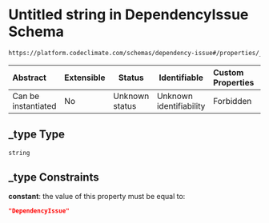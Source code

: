 # Untitled string in DependencyIssue Schema

```txt
https://platform.codeclimate.com/schemas/dependency-issue#/properties/_type
```




| Abstract            | Extensible | Status         | Identifiable            | Custom Properties | Additional Properties | Access Restrictions | Defined In                                                                                             |
| :------------------ | ---------- | -------------- | ----------------------- | :---------------- | --------------------- | ------------------- | ------------------------------------------------------------------------------------------------------ |
| Can be instantiated | No         | Unknown status | Unknown identifiability | Forbidden         | Allowed               | none                | [DependencyIssue.schema.json\*](../../spec/schemas/DependencyIssue.schema.json "open original schema") |

## \_type Type

`string`

## \_type Constraints

**constant**: the value of this property must be equal to:

```json
"DependencyIssue"
```
